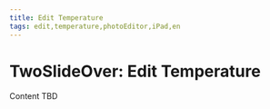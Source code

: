 ```yaml
---
title: Edit Temperature
tags: edit,temperature,photoEditor,iPad,en
---
```


# TwoSlideOver: Edit Temperature

Content TBD

